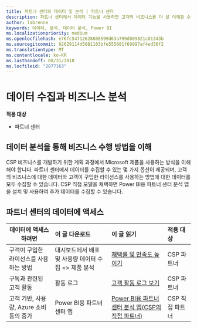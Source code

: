 ```yaml
---
title: 파트너 센터의 데이터 및 분석 | 파트너 센터
description: 파트너 센터에서 데이터 기능을 사용하면 고객의 비즈니스를 더 잘 이해할 수 있습니다.
author: labrenne
keywords: 데이터, 분석, 데이터 분석, Power BI
ms.localizationpriority: medium
ms.openlocfilehash: e76fc54712628808599d63a799d009821c81343b
ms.sourcegitcommit: 92629114d5081103bfe555081f69997af4ed56f2
ms.translationtype: MT
ms.contentlocale: ko-KR
ms.lasthandoff: 08/31/2018
ms.locfileid: "2877163"
---
```

# <a name="get-data-and-analyze-your-business"></a>데이터 수집과 비즈니스 분석 

**적용 대상**

-  파트너 센터 

## <a name="understand-how-your-business-is-doing-through-data-analysis"></a>데이터 분석을 통해 비즈니스 수행 방법을 이해

CSP 비즈니스를 개발하기 위한 계획 과정에서 Microsoft 제품을 사용하는 방식을 이해해야 합니다. 파트너 센터에서 데이터를 수집할 수 있는 몇 가지 옵션이 제공되며, 고객의 비즈니스에 대한 데이터와 고객이 구입한 라이선스를 사용하는 방법에 대한 데이터를 모두 수집할 수 있습니다. CSP 직접 모델을 채택하면 Power BI용 파트너 센터 분석 앱을 설치 및 사용하여 추가 데이터를 수집할 수 있습니다.

## <a name="access-data-in-partner-center"></a>파트너 센터의 데이터에 액세스

|**데이터에 액세스하려면**   |**이 글 다운로드**   |**이 글 읽기**   | **적용 대상**    |
|---------------------|:-----------------------|:---------------|:--------------|
|구객이 구입한 라이선스를 사용하는 방법   |대시보드에서 배포 및 사용량 데이터 수집 => 제품 분석   |[채택률 및 만족도 높이기](increasing-adoption-and-satisfaction.md)|CSP 파트너|
|구독과 관련된 고객 활동   |활동 로그   |[고객 활동 로그 보기](activity-logs.md)|CSP 파트너   |
|고객 기반, 사용량, Azure 소비 등의 증가   |Power BI용 파트너 센터 앱   |[Power BI용 파트너 센터 분석 앱(CSP의 직접 파트너)](power-bi-app-for-direct-partners.md)|CSP 직접 파트너|






